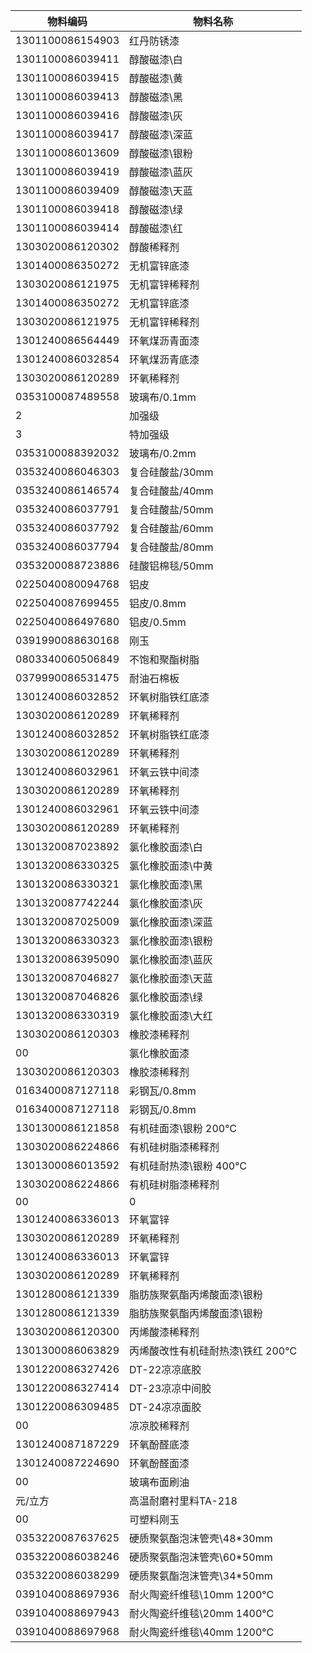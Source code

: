 | 物料编码 | 物料名称 | 
| ------ | ------ | 
| 1301100086154903 | 红丹防锈漆 | 
| 1301100086039411 | 醇酸磁漆\白 | 
| 1301100086039415 | 醇酸磁漆\黄 | 
| 1301100086039413 | 醇酸磁漆\黑 | 
| 1301100086039416 | 醇酸磁漆\灰 | 
| 1301100086039417 | 醇酸磁漆\深蓝 | 
| 1301100086013609 | 醇酸磁漆\银粉 | 
| 1301100086039419 | 醇酸磁漆\蓝灰 | 
| 1301100086039409 | 醇酸磁漆\天蓝 | 
| 1301100086039418 | 醇酸磁漆\绿 | 
| 1301100086039414 | 醇酸磁漆\红 | 
| 1303020086120302 | 醇酸稀释剂  | 
| 1301400086350272 | 无机富锌底漆 | 
| 1303020086121975 | 无机富锌稀释剂 | 
| 1301400086350272 | 无机富锌底漆 | 
| 1303020086121975 | 无机富锌稀释剂 | 
| 1301240086564449 | 环氧煤沥青面漆 | 
| 1301240086032854 | 环氧煤沥青底漆 | 
| 1303020086120289 | 环氧稀释剂 | 
| 0353100087489558 | 玻璃布/0.1mm | 
| 2 | 加强级 | 
| 3 | 特加强级 | 
| 0353100088392032 | 玻璃布/0.2mm  | 
| 0353240086046303 | 复合硅酸盐/30mm | 
| 0353240086146574 | 复合硅酸盐/40mm | 
| 0353240086037791 | 复合硅酸盐/50mm | 
| 0353240086037792 | 复合硅酸盐/60mm | 
| 0353240086037794 | 复合硅酸盐/80mm | 
| 0353200088723886 | 硅酸铝棉毯/50mm | 
| 0225040080094768 | 铝皮 | 
| 0225040087699455 | 铝皮/0.8mm | 
| 0225040086497680 | 铝皮/0.5mm | 
| 0391990088630168 | 刚玉 | 
| 0803340060506849 | 不饱和聚酯树脂 | 
| 0379990086531475 | 耐油石棉板 | 
| 1301240086032852 | 环氧树脂铁红底漆 | 
| 1303020086120289 | 环氧稀释剂 | 
| 1301240086032852 | 环氧树脂铁红底漆 | 
| 1303020086120289 | 环氧稀释剂 | 
| 1301240086032961 | 环氧云铁中间漆 | 
| 1303020086120289 | 环氧稀释剂 | 
| 1301240086032961 | 环氧云铁中间漆 | 
| 1303020086120289 | 环氧稀释剂 | 
| 1301320087023892 | 氯化橡胶面漆\白 | 
| 1301320086330325 | 氯化橡胶面漆\中黄 | 
| 1301320086330321 | 氯化橡胶面漆\黑 | 
| 1301320087742244 | 氯化橡胶面漆\灰 | 
| 1301320087025009 | 氯化橡胶面漆\深蓝 | 
| 1301320086330323 | 氯化橡胶面漆\银粉 | 
| 1301320086395090 | 氯化橡胶面漆\蓝灰 | 
| 1301320087046827 | 氯化橡胶面漆\天蓝 | 
| 1301320087046826 | 氯化橡胶面漆\绿  | 
| 1301320086330319 | 氯化橡胶面漆\大红 | 
| 1303020086120303 | 橡胶漆稀释剂 | 
| 00 | 氯化橡胶面漆 | 
| 1303020086120303 | 橡胶漆稀释剂 | 
| 0163400087127118 | 彩钢瓦/0.8mm | 
| 0163400087127118 | 彩钢瓦/0.8mm | 
| 1301300086121858 | 有机硅面漆\银粉 200℃ | 
| 1303020086224866 | 有机硅树脂漆稀释剂 | 
| 1301300086013592 | 有机硅耐热漆\银粉 400℃ | 
| 1303020086224866 | 有机硅树脂漆稀释剂 | 
| 00 | 0 | 
| 1301240086336013 | 环氧富锌 | 
| 1303020086120289 | 环氧稀释剂 | 
| 1301240086336013 | 环氧富锌 | 
| 1303020086120289 | 环氧稀释剂 | 
| 1301280086121339 | 脂肪族聚氨酯丙烯酸面漆\银粉 | 
| 1301280086121339 | 脂肪族聚氨酯丙烯酸面漆\银粉 | 
| 1303020086120300 | 丙烯酸漆稀释剂 | 
| 1301300086063829 | 丙烯酸改性有机硅耐热漆\铁红 200℃ | 
| 1301220086327426 | DT-22凉凉底胶 | 
| 1301220086327414 | DT-23凉凉中间胶 | 
| 1301220086309485 | DT-24凉凉面胶 | 
| 00 | 凉凉胶稀释剂 | 
| 1301240087187229 | 环氧酚醛底漆 | 
| 1301240087224690 | 环氧酚醛面漆 | 
| 00 | 玻璃布面刷油 | 
| 元/立方 | 高温耐磨衬里料TA-218 | 
| 00 | 可塑料刚玉 | 
| 0353220087637625| 硬质聚氨酯泡沫管壳\48*30mm | 
| 0353220086038246| 硬质聚氨酯泡沫管壳\60*50mm | 
| 0353220086038299| 硬质聚氨酯泡沫管壳\34*50mm | 
| 0391040088697936| 耐火陶瓷纤维毯\10mm 1200°C |
| 0391040088697943| 耐火陶瓷纤维毯\20mm 1400°C |
| 0391040088697968| 耐火陶瓷纤维毯\40mm 1200°C |

